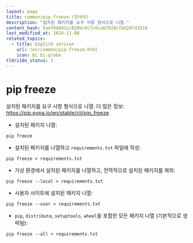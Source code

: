 ```yaml
---
layout: page
title: common/pip-freeze (한국어)
description: "설치된 패키지를 요구 사항 형식으로 나열."
content_hash: 5aef0d841cc820bc0c7c6cab7828cfdd20fd1810
last_modified_at: 2024-11-08
related_topics:
  - title: English version
    url: /en/common/pip-freeze.html
    icon: bi bi-globe
tldri18n_status: 2
---
```

# pip freeze

설치된 패키지를 요구 사항 형식으로 나열.
더 많은 정보: <https://pip.pypa.io/en/stable/cli/pip_freeze>.

- 설치된 패키지 나열:

`pip freeze`

- 설치된 패키지를 나열하고 `requirements.txt` 파일에 작성:

`pip freeze > requirements.txt`

- 가상 환경에서 설치된 패키지를 나열하고, 전역적으로 설치된 패키지를 제외:

`pip freeze --local > requirements.txt`

- 사용자 사이트에 설치된 패키지 나열:

`pip freeze --user > requirements.txt`

- `pip`, `distribute`, `setuptools`, `wheel`을 포함한 모든 패키지 나열 (기본적으로 생략됨):

`pip freeze --all > requirements.txt`
